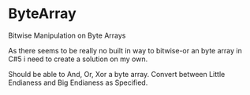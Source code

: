 # ByteArray
Bitwise Manipulation on Byte Arrays

As there seems to be really no built in way to bitwise-or an byte array in C#5 i need to create a solution on my own.

Should be able to And, Or, Xor a byte array. Convert between Little Endianess and Big Endianess as Specified.
